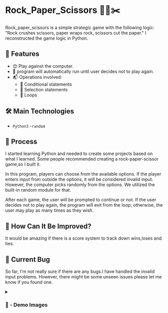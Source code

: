 # Rock_Paper_Scissors 🗿📜✂️

Rock_paper_scissors is a simple strategic game with the following logic: "Rock crushes scissors, paper wraps rock, scissors cut the paper." I reconstructed the game logic in Python.

## 🚀 Features

- 😊 Play against the computer.
- 🔄 program will automatically run until user decides not to play again.
- 📬 Operations involved:
  - 🔗 Conditional statements
  - 👀 Selection statements
  - 📝 Loops

## 🛠️ Main Technologies

- `Python3`
  -`random`

## 📝 Process

I started learning Python and needed to create some projects based on what I learned. Some people recommended creating a rock-paper-scissor game,so I built it.

In this program, players can choose from the available options. If the player enters input from outside the options, it will be considered invalid input. However, the computer picks randomly from the options. We utilized the built-in random module for that.

After each game, the user will be prompted to continue or not. If the user decides not to play again, the program will exit from the loop; otherwise, the user may play as many times as they wish.

## 🤔 How Can It Be Improved?

It would be amazing if there is a score system to track down wins,loses and ties.

## 🐛 Current Bug

So far, I'm not really sure if there are any bugs.I have handled the invalid input problems. However, there might be some unseen issues please let me know if you found one.

<details>
<summary><h3> 📸 - Demo Images </h3></summary>

#

![project_image](./assets/rps.png)

</details>
